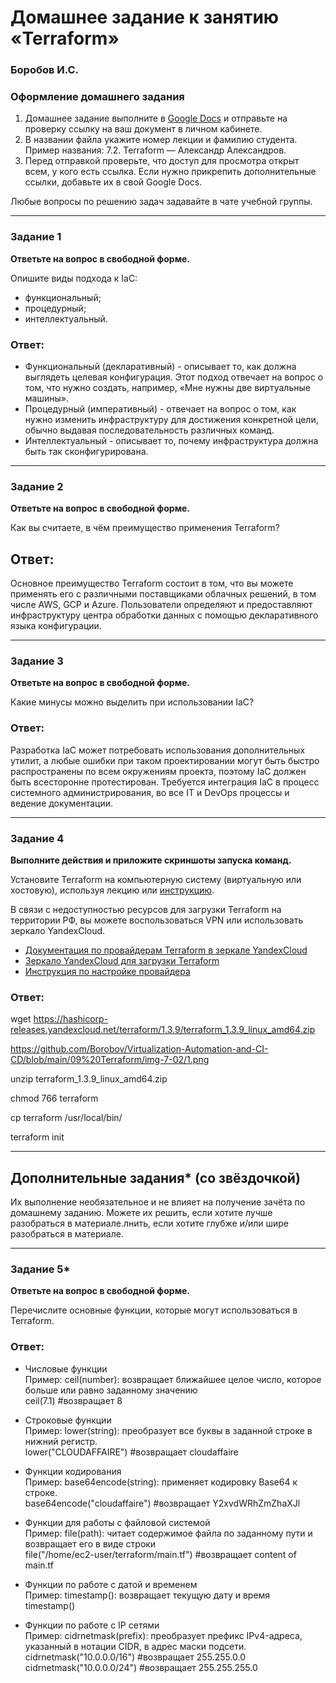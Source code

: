 # Домашнее задание к занятию «Terraform»
### Боробов И.С.

### Оформление домашнего задания

1. Домашнее задание выполните в [Google Docs](https://docs.google.com/) и отправьте на проверку ссылку на ваш документ в личном кабинете.  
1. В названии файла укажите номер лекции и фамилию студента. Пример названия: 7.2. Terraform — Александр Александров.
1. Перед отправкой проверьте, что доступ для просмотра открыт всем, у кого есть ссылка. Если нужно прикрепить дополнительные ссылки, добавьте их в свой Google Docs.

Любые вопросы по решению задач задавайте в чате учебной группы.

---

### Задание 1

**Ответьте на вопрос в свободной форме.**

Опишите виды подхода к IaC:

 * функциональный;
 * процедурный;
 * интеллектуальный.

### Ответ:
* Функциональный (декларативный) - описывает то, как должна выглядеть целевая конфигурация. Этот подход отвечает на вопрос о том, что нужно создать, например, «Мне нужны две виртуальные машины».
* Процедурный (императивный) - отвечает на вопрос о том, как нужно изменить инфраструктуру для достижения конкретной цели, обычно выдавая последовательность различных команд.
* Интеллектуальный - описывает то, почему инфраструктура должна быть так сконфигурирована.

---

### Задание 2

**Ответьте на вопрос в свободной форме.**

Как вы считаете, в чём преимущество применения Terraform?

## Ответ:
Основное преимущество Terraform состоит в том, что вы можете применять его с различными поставщиками облачных решений, в том числе AWS, GCP и Azure. Пользователи определяют и предоставляют инфраструктуру центра обработки данных с помощью декларативного языка конфигурации.

---

### Задание 3

**Ответьте на вопрос в свободной форме.**

Какие минусы можно выделить при использовании IaC?

### Ответ:
Разработка IaC может потребовать использования дополнительных утилит, а любые ошибки при таком проектировании могут быть быстро распространены по всем окружениям проекта, поэтому IaC должен быть всесторонне протестирован.
Требуется интеграция IaC в процесс системного администрирования, во все IT и DevOps процессы и ведение документации.

---

### Задание 4

**Выполните действия и приложите скриншоты запуска команд.**

Установите Terraform на компьютерную систему (виртуальную или хостовую), используя лекцию или [инструкцию](https://learn.hashicorp.com/tutorials/terraform/install-cli).    

В связи с недоступностью ресурсов для загрузки Terraform на территории РФ, вы можете  воспользоваться VPN или использовать зеркало YandexCloud.   
- [Документация по провайдерам Terraform в зеркале YandexCloud](https://registry.tfpla.net/browse/providers)   
- [Зеркало YandexCloud для загрузки Terraform](https://hashicorp-releases.yandexcloud.net/terraform/)    
- [Инструкция по настройке провайдера](https://cloud.yandex.ru/docs/tutorials/infrastructure-management/terraform-quickstart#configure-terraform)  

### Ответ:
wget https://hashicorp-releases.yandexcloud.net/terraform/1.3.9/terraform_1.3.9_linux_amd64.zip  

https://github.com/Borobov/Virtualization-Automation-and-CI-CD/blob/main/09%20Terraform/img-7-02/1.png

unzip terraform_1.3.9_linux_amd64.zip  

chmod 766 terraform  

cp terraform /usr/local/bin/  

terraform init

---

## Дополнительные задания* (со звёздочкой)

Их выполнение необязательное и не влияет на получение зачёта по домашнему заданию. Можете их решить, если хотите лучше разобраться в материале.лнить, если хотите глубже и/или шире разобраться в материале.

---

### Задание 5*

**Ответьте на вопрос в свободной форме.**

Перечислите основные функции, которые могут использоваться в Terraform. 

### Ответ:

* Числовые функции  
Пример: ceil(number): возвращает ближайшее целое число, которое больше или равно заданному значению  
 ceil(7.1) #возвращает 8  

* Строковые функции  
Пример: lower(string): преобразует все буквы в заданной строке в нижний регистр.  
 lower("CLOUDAFFAIRE") #возвращает cloudaffaire  

* Функции кодирования  
Пример: base64encode(string): применяет кодировку Base64 к строке.  
 base64encode("cloudaffaire") #возвращает Y2xvdWRhZmZhaXJl  

* Функции для работы с файловой системой  
Пример: file(path): читает содержимое файла по заданному пути и возвращает его в виде строки  
 file("/home/ec2-user/terraform/main.tf") #возвращает content of main.tf  

* Функции по работе с датой и временем  
Пример: timestamp(): возвращает текущую дату и время  
 timestamp()  

* Функции по работе с IP сетями  
Пример: cidrnetmask(prefix): преобразует префикс IPv4-адреса, указанный в нотации CIDR, в адрес маски подсети.  
 cidrnetmask("10.0.0.0/16") #возвращает 255.255.0.0  
 cidrnetmask("10.0.0.0/24") #возвращает 255.255.255.0  
